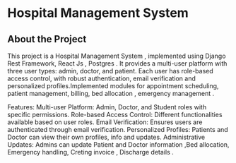 # Hospital Management System
## About the Project
This project is a Hospital Management System , implemented using Django Rest Framework, React Js , Postgres . It provides a multi-user platform with three user types: admin, doctor, and patient. Each user has role-based access control, with robust authentication, email verification and personalized profiles.Implemented modules for appointment scheduling, patient management, billing, bed allocation , emergency management . 

Features:
    Multi-user Platform: Admin, Doctor, and Student roles with specific permissions.
    Role-based Access Control: Different functionalities available based on user roles.
    Email Verification: Ensures users are authenticated through email verification.
    Personalized Profiles: Patients and Doctor can view their own profiles, info and updates.
    Administrative Updates: Admins can update Patient and Doctor information ,Bed allocation, Emergency handling, Creting invoice , Discharge details .
  
